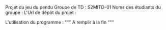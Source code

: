 Projet du jeu du pendu
Groupe de TD : S2MITD-01
Noms des étudiants du groupe : 
L'Url de dépôt du projet : 

L'utilisation du programme :
""" A remplir à la fin """
